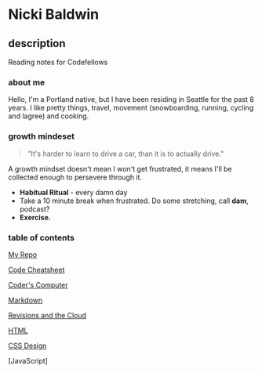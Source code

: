 # **Nicki Baldwin**

## description
Reading notes for Codefellows


### about me 
Hello, I'm a Portland native, but I have been residing in Seattle for the past 8 years. I like pretty things, travel, movement (snowboarding, running, cycling and lagree) and cooking.


### growth mindeset
> "It's harder to learn to drive a car,
> than it is to actually drive."

A growth mindset doesn't mean I won't get frustrated, it means I'll be collected enough to persevere through it.

* **Habitual Ritual** - every damn day
* Take a 10 minute break when frustrated. Do some stretching, call **dam**, podcast?
* **Exercise.**


### table of contents
[My Repo](https://github.com/nickibaldwin) 

[Code Cheatsheet](code_cheatsheet.md) 

[Coder's Computer](coders_computer1.md)

[Markdown](markdown1.md)

[Revisions and the Cloud](revisions_and_the_cloud.md)

[HTML](read4_html.md)

[CSS Design](read5designcss.md)

[JavaScript]



